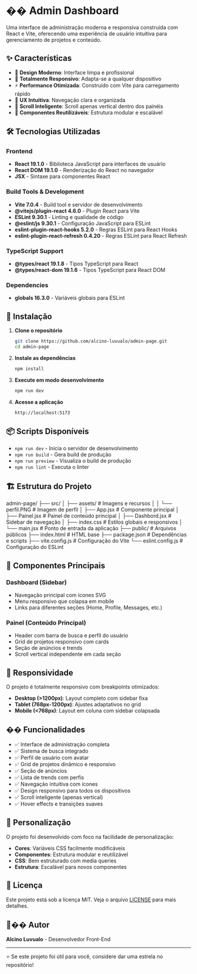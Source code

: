 # ��️ Admin Dashboard

Uma interface de administração moderna e responsiva construída com React e Vite, oferecendo uma experiência de usuário intuitiva para gerenciamento de projetos e conteúdo.

## ✨ Características

- 🎨 **Design Moderno**: Interface limpa e profissional
- 📱 **Totalmente Responsivo**: Adapta-se a qualquer dispositivo
- ⚡ **Performance Otimizada**: Construído com Vite para carregamento rápido
- 🎯 **UX Intuitiva**: Navegação clara e organizada
- 🔄 **Scroll Inteligente**: Scroll apenas vertical dentro dos painéis
- 🎪 **Componentes Reutilizáveis**: Estrutura modular e escalável

## 🛠️ Tecnologias Utilizadas

### Frontend
- **React 19.1.0** - Biblioteca JavaScript para interfaces de usuário
- **React DOM 19.1.0** - Renderização do React no navegador
- **JSX** - Sintaxe para componentes React

### Build Tools & Development
- **Vite 7.0.4** - Build tool e servidor de desenvolvimento
- **@vitejs/plugin-react 4.6.0** - Plugin React para Vite
- **ESLint 9.30.1** - Linting e qualidade de código
- **@eslint/js 9.30.1** - Configuração JavaScript para ESLint
- **eslint-plugin-react-hooks 5.2.0** - Regras ESLint para React Hooks
- **eslint-plugin-react-refresh 0.4.20** - Regras ESLint para React Refresh

### TypeScript Support
- **@types/react 19.1.8** - Tipos TypeScript para React
- **@types/react-dom 19.1.6** - Tipos TypeScript para React DOM

### Dependencies
- **globals 16.3.0** - Variáveis globais para ESLint

## 🚀 Instalação

1. **Clone o repositório**
   ```bash
   git clone https://github.com/alcino-luvualo/admin-page.git
   cd admin-page
   ```

2. **Instale as dependências**
   ```bash
   npm install
   ```

3. **Execute em modo desenvolvimento**
   ```bash
   npm run dev
   ```

4. **Acesse a aplicação**
   ```
   http://localhost:5173
   ```

## 📦 Scripts Disponíveis

- `npm run dev` - Inicia o servidor de desenvolvimento
- `npm run build` - Gera build de produção
- `npm run preview` - Visualiza o build de produção
- `npm run lint` - Executa o linter

## 🏗️ Estrutura do Projeto

admin-page/
├── src/
│ ├── assets/ # Imagens e recursos
│ │ └── perfil.PNG # Imagem de perfil
│ ├── App.jsx # Componente principal
│ ├── Painel.jsx # Painel de conteúdo principal
│ ├── Dashbord.jsx # Sidebar de navegação
│ ├── index.css # Estilos globais e responsivos
│ └── main.jsx # Ponto de entrada da aplicação
├── public/ # Arquivos públicos
├── index.html # HTML base
├── package.json # Dependências e scripts
├── vite.config.js # Configuração do Vite
└── eslint.config.js # Configuração do ESLint



## 🎨 Componentes Principais

### Dashboard (Sidebar)
- Navegação principal com ícones SVG
- Menu responsivo que colapsa em mobile
- Links para diferentes seções (Home, Profile, Messages, etc.)

### Painel (Conteúdo Principal)
- Header com barra de busca e perfil do usuário
- Grid de projetos responsivo com cards
- Seção de anúncios e trends
- Scroll vertical independente em cada seção

## 📱 Responsividade

O projeto é totalmente responsivo com breakpoints otimizados:

- **Desktop (>1200px)**: Layout completo com sidebar fixa
- **Tablet (768px-1200px)**: Ajustes adaptativos no grid
- **Mobile (<768px)**: Layout em coluna com sidebar colapsada

## �� Funcionalidades

- ✅ Interface de administração completa
- ✅ Sistema de busca integrado
- ✅ Perfil de usuário com avatar
- ✅ Grid de projetos dinâmico e responsivo
- ✅ Seção de anúncios
- ✅ Lista de trends com perfis
- ✅ Navegação intuitiva com ícones
- ✅ Design responsivo para todos os dispositivos
- ✅ Scroll inteligente (apenas vertical)
- ✅ Hover effects e transições suaves

## 🔧 Personalização

O projeto foi desenvolvido com foco na facilidade de personalização:

- **Cores**: Variáveis CSS facilmente modificáveis
- **Componentes**: Estrutura modular e reutilizável
- **CSS**: Bem estruturado com media queries
- **Estrutura**: Escalável para novos componentes

## 📄 Licença

Este projeto está sob a licença MIT. Veja o arquivo [LICENSE](LICENSE) para mais detalhes.

## 👨‍�� Autor

**Alcino Luvualo** - Desenvolvedor Front-End

---

⭐ Se este projeto foi útil para você, considere dar uma estrela no repositório!